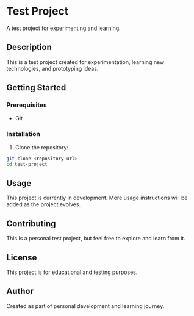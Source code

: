 # Test Project

A test project for experimenting and learning.

## Description

This is a test project created for experimentation, learning new technologies, and prototyping ideas.

## Getting Started

### Prerequisites

- Git

### Installation

1. Clone the repository:

```bash
git clone <repository-url>
cd test-project
```

## Usage

This project is currently in development. More usage instructions will be added as the project evolves.

## Contributing

This is a personal test project, but feel free to explore and learn from it.

## License

This project is for educational and testing purposes.

## Author

Created as part of personal development and learning journey.
